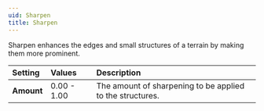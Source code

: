 ```yaml
---
uid: Sharpen
title: Sharpen
---
```


Sharpen enhances the edges and small structures of a terrain by making them more prominent.

| Setting    | Values      | Description                                               |
| :--------- | :---------- | :-------------------------------------------------------- |
| **Amount** | 0.00 - 1.00 | The amount of sharpening to be applied to the structures. |



